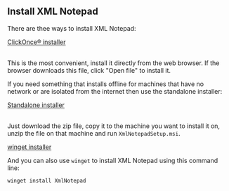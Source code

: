 ## Install XML Notepad

There are thee ways to install XML Notepad:

<div>
<a href="http://lovettsoftware.com/downloads/xmlnotepad/XmlNotepad.application" class="btn btn-primary mt-20 mr-30" target="_blank">ClickOnce® installer</a>
<br/>
<br/>
</div>


This is the most convenient, install it directly from the web browser.  If the browser downloads this file, click
"Open file" to install it.

If you need something that installs offline for machines that have no network or are isolated from the internet
then use the standalone installer:

<div>
<a href="http://lovettsoftware.com/downloads/xmlnotepad/xmlnotepadsetup.zip" class="btn btn-primary mt-20 mr-30" target="_blank">Standalone installer</a>
<br/>
<br/>
</div>

Just download the zip file, copy it to the machine you want to install it on, unzip the file on that machine and run `XmlNotepadSetup.msi`.

<a href="https://winget.run/pkg/Microsoft/XMLNotepad" class="btn btn-primary mt-20 mr-30" target="_blank">winget installer</a>

And you can also use `winget` to install XML Notepad using this command line:

```
winget install XmlNotepad
```
<br/>
<br/>


